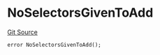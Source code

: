 # NoSelectorsGivenToAdd
[Git Source](https://github.com/thrackle-io/tron/blob/f0e9b435619e8bdc38f4e9105781dfc663d9f089/src/protocol/economic/ruleProcessor/RuleProcessorDiamondLib.sol)


```solidity
error NoSelectorsGivenToAdd();
```

